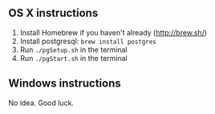 OS X instructions
------
1. Install Homebrew if you haven't already (http://brew.sh/)
2. Install postgresql: `brew install postgres`
3. Run `./pgSetup.sh` in the terminal
4. Run `./pgStart.sh` in the terminal

Windows instructions
----
No idea. Good luck.